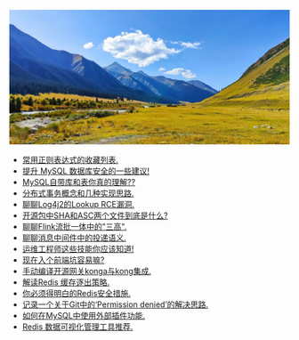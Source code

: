 <script>
var pageHeader=document.getElementsByClassName("page-header")[0].innerHTML;
 pageHeader="<center><img style='border-radius: 50% !important;' src='https://avatars.githubusercontent.com/u/88264073?s=400&amp;u=63e618520a5b6aa87636714e69f8228374c4e9b1&amp;v=4' width='200' height='200' alt='@anigkus' title='Github of Anigkus' ></center>"+pageHeader;
document.getElementsByClassName("page-header")[0].innerHTML=pageHeader;
</script>

![Anigkus github article template title](../assets/images/figure-1.jpeg "Github of Anigkus")
<br/>

- [常用正则表达式的收藏列表.](./favorite-list-of-frequently-used-regular-expressions.md) <br/>
- [提升 MySQL 数据库安全的一些建议!](./some-suggestions-for-improving-mysql-database-security.md) <br/>
- [MySQL自带库和表你真的理解??](./do-you-really-understand-mysql-is-own-libraries-and-tables.md)<br/>
- [分布式事务概念和几种实现思路.](./the-concept-of-distributed-transaction-and-several-implementation-ideas.md)<br/>
- [聊聊Log4j2的Lookup RCE漏洞.](./talk-about-the-lookup-rce-vulnerability-of-log4j2.md)<br/>
- [开源包中SHA和ASC两个文件到底是什么?](./what-are-the-sha-and-asc-files-in-the-open-source-package.md)<br/>
- [聊聊Flink流批一体中的"三高".](./talk-about-the-three-highs-in-the-integration-of-flink-streaming-and-batching.md)<br/>
- [聊聊消息中间件中的投递语义.](./talk-about-delivery-semantics-in-message-middleware.md)<br/>
- [运维工程师这些技能你应该知道!](./operation-and-maintenance-engineer-these-skills-you-should-know.md)<br/>
- [现在入个前端坑容易嘛?](./is-it-easy-to-enter-a-front-end-pit-now.md)<br/>
- [手动编译开源网关konga与kong集成.](./manually-compile-open-source-gateway-konga-and-integrate-with-kong.md)<br/>
- [解读Redis 缓存逐出策略.](./interpretation-of-redis-cache-eviction-strategy.md)<br/>
- [你必须得明白的Redis安全措施.](./you-must-understand-redis-security-measures.md)<br/>
- [记录一个关于Git中的‘Permission denied’的解决思路.](./record-a-solution-about-permission-denied-in-git.md)<br/>
- [如何在MySQL中使用外部插件功能.](./how-to-use-external-plugin-functionality-in-mysql.md)<br/>
- [Redis 数据可视化管理工具推荐.](./redis-data-visualization-management-tool-recommendation.md)